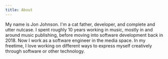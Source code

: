 ```yaml
---
title: About
---
```


My name is Jon Johnson. I'm a cat father, developer, and complete and utter nutcase. I spent roughly 10 years working in music, mostly in and around music publishing, before moving into software development back in 2018. Now I work as a software engineer in the media space. In my freetime, I love working on different ways to express myself creatively through software or other technology.
